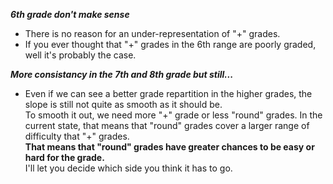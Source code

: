 **_6th grade don't make sense_** 
- There is no reason for an under-representation of "+" grades. 
- If you ever thought that "+" grades in the 6th range are poorly graded, well it's probably the case.

**_More consistancy in the 7th and 8th grade but still..._**  
- Even if we can see a better grade repartition in the higher grades, the slope is still not quite as smooth as it should be.  
To smooth it out, we need more "+" grade or less "round" grades. In the current state, that means that "round" grades cover a larger range of difficulty that "+" grades.  
**That means that "round" grades have greater chances to be easy or hard for the grade.**  
I'll let you decide which side you think it has to go.
